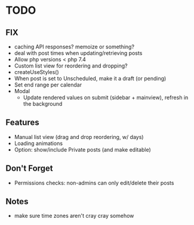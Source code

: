 # TODO

## FIX

-   caching API responses? memoize or something?
-   deal with post times when updating/retrieving posts
-   Allow php versions < php 7.4
-   Custom list view for reordering and dropping?
-   createUseStyles()
-   When post is set to Unscheduled, make it a draft (or pending)
-   Set end range per calendar
-   Modal
    -   Update rendered values on submit (sidebar + mainview), refresh in the background

## Features

-   Manual list view (drag and drop reordering, w/ days)
-   Loading animations
-   Option: show/include Private posts (and make editable)

## Don't Forget

-   Permissions checks: non-admins can only edit/delete their posts

## Notes

-   make sure time zones aren't cray cray somehow
